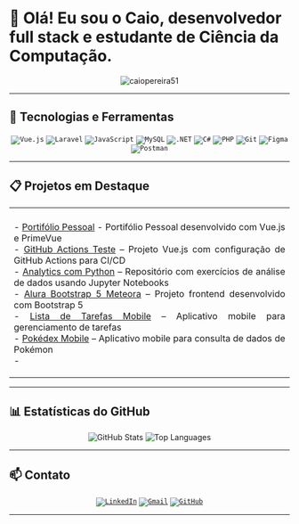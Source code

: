 # 👋 Olá! Eu sou o Caio, desenvolvedor full stack e estudante de Ciência da Computação.

<div align="center">
  <img src="https://komarev.com/ghpvc/?username=caiopereira51&label=Profile%20views&color=0e75b6&style=flat" alt="caiopereira51" />
</div>

----

## 🚀 Tecnologias e Ferramentas

<div align="center">
  <code><img src="https://img.shields.io/badge/Vue.js-35495E?style=for-the-badge&logo=vuedotjs&logoColor=4FC08D" alt="Vue.js"/></code>
  <code><img src="https://img.shields.io/badge/Laravel-FF2D20?style=for-the-badge&logo=laravel&logoColor=white" alt="Laravel"/></code>
  <code><img src="https://img.shields.io/badge/JavaScript-F7DF1E?style=for-the-badge&logo=javascript&logoColor=black" alt="JavaScript"/></code>
  <code><img src="https://img.shields.io/badge/MySQL-00000F?style=for-the-badge&logo=mysql&logoColor=white" alt="MySQL"/></code>
  <code><img src="https://img.shields.io/badge/.NET-512BD4?style=for-the-badge&logo=dotnet&logoColor=white" alt=".NET"/></code>
  <code><img src="https://img.shields.io/badge/C%23-239120?style=for-the-badge&logo=c-sharp&logoColor=white" alt="C#"/></code>
  <code><img src="https://img.shields.io/badge/PHP-777BB4?style=for-the-badge&logo=php&logoColor=white" alt="PHP"/></code>
  <code><img src="https://img.shields.io/badge/Git-F05032?style=for-the-badge&logo=git&logoColor=white" alt="Git"/></code>
  <code><img src="https://img.shields.io/badge/Figma-F24E1E?style=for-the-badge&logo=figma&logoColor=white" alt="Figma"/></code>
  <code><img src="https://img.shields.io/badge/Postman-FF6C37?style=for-the-badge&logo=postman&logoColor=white" alt="Postman"/></code>
</div>

----

## 📋 Projetos em Destaque
<div align="center">
  
<table>
  <tr>
   <td align="center" colspan="2"></td>
  </tr> 
  <tr>
  <td width="90%">
    <div align="justify">
      <p>
        - <a href="https://caiopereira51.github.io/" target="_blank">Portifólio Pessoal</a> - Portifólio Pessoal desenvolvido com Vue.js e PrimeVue<br />
        - <a href="https://github.com/CaioPereira51/gh_actions_teste" target="_blank">GitHub Actions Teste</a> – Projeto Vue.js com configuração de GitHub Actions para CI/CD<br />
        - <a href="https://github.com/CaioPereira51/analitics-com-python" target="_blank">Analytics com Python</a> – Repositório com exercícios de análise de dados usando Jupyter Notebooks<br />
        - <a href="https://github.com/CaioPereira51/alura-bootstrap5-meteora" target="_blank">Alura Bootstrap 5 Meteora</a> – Projeto frontend desenvolvido com Bootstrap 5<br />
        - <a href="https://github.com/CaioPereira51/Aula-mobile-Lista-tarefas" target="_blank">Lista de Tarefas Mobile</a> – Aplicativo mobile para gerenciamento de tarefas<br />
        - <a href="https://github.com/CaioPereira51/Aula-mobile-Pokedex" target="_blank">Pokédex Mobile</a> – Aplicativo mobile para consulta de dados de Pokémon<br />
        - <a href="https://github.com/CaioPereira51/desafio-onfly" target="_blank>Desafio Onfly</a> - Teste prático para empresa Onfly
      </p>
    </div>
  </td>
  </tr>
  <tr>
    <td align="center" colspan="2"></td>
  </tr> 
</table>
</div>

----

## 📊 Estatísticas do GitHub

<div align="center">
  <img src="https://github-readme-stats.vercel.app/api?username=caiopereira51&show_icons=true&theme=radical" alt="GitHub Stats"/>
  <img src="https://github-readme-stats.vercel.app/api/top-langs/?username=caiopereira51&layout=compact&theme=radical" alt="Top Languages"/>
</div>

----

## 📫 Contato

<div align="center">
  <code><a href="https://www.linkedin.com/in/caiopereira51" target="_blank"><img src="https://img.shields.io/badge/LinkedIn-%230077B5.svg?style=for-thebadge&logo=linkedin&logoColor=white" alt="LinkedIn"/></a></code>
  <code><a href="mailto:dev.caiop@gmail.com"><img src="https://img.shields.io/badge/Gmail-D14836?style=for-the-badge&logo=gmail&logoColor=white" alt="Gmail"/></a></code>
  <code><a href="https://github.com/CaioPereira51" target="_blank"><img src="https://img.shields.io/badge/GitHub-100000?style=for-the-badge&logo=github&logoColor=white" alt="GitHub"/></a></code>
</div>

----

